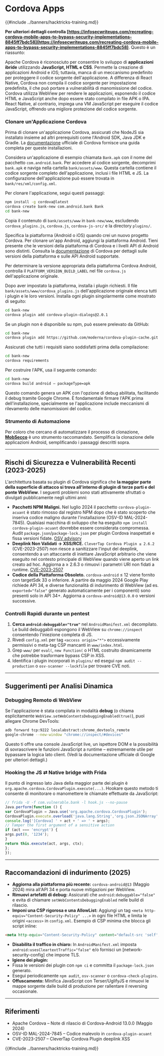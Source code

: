 # Cordova Apps

{{#include ../banners/hacktricks-training.md}}

**Per ulteriori dettagli controlla [https://infosecwriteups.com/recreating-cordova-mobile-apps-to-bypass-security-implementations-8845ff7bdc58](https://infosecwriteups.com/recreating-cordova-mobile-apps-to-bypass-security-implementations-8845ff7bdc58)**. Questo è un riassunto:

Apache Cordova è riconosciuto per consentire lo sviluppo di **applicazioni ibride** utilizzando **JavaScript, HTML e CSS**. Permette la creazione di applicazioni Android e iOS; tuttavia, manca di un meccanismo predefinito per proteggere il codice sorgente dell'applicazione. A differenza di React Native, Cordova non compila il codice sorgente per impostazione predefinita, il che può portare a vulnerabilità di manomissione del codice. Cordova utilizza WebView per rendere le applicazioni, esponendo il codice HTML e JavaScript anche dopo essere stato compilato in file APK o IPA. React Native, al contrario, impiega una VM JavaScript per eseguire il codice JavaScript, offrendo una migliore protezione del codice sorgente.

### Clonare un'Applicazione Cordova

Prima di clonare un'applicazione Cordova, assicurati che NodeJS sia installato insieme ad altri prerequisiti come l'Android SDK, Java JDK e Gradle. La [documentazione](https://cordova.apache.org/docs/en/11.x/guide/cli/#install-pre-requisites-for-building) ufficiale di Cordova fornisce una guida completa per queste installazioni.

Considera un'applicazione di esempio chiamata `Bank.apk` con il nome del pacchetto `com.android.bank`. Per accedere al codice sorgente, decomprimi `bank.apk` e naviga nella cartella `bank/assets/www`. Questa cartella contiene il codice sorgente completo dell'applicazione, inclusi i file HTML e JS. La configurazione dell'applicazione può essere trovata in `bank/res/xml/config.xml`.

Per clonare l'applicazione, segui questi passaggi:
```bash
npm install -g cordova@latest
cordova create bank-new com.android.bank Bank
cd bank-new
```
Copia il contenuto di `bank/assets/www` in `bank-new/www`, escludendo `cordova_plugins.js`, `cordova.js`, `cordova-js-src/` e la directory `plugins/`.

Specifica la piattaforma (Android o iOS) quando crei un nuovo progetto Cordova. Per clonare un'app Android, aggiungi la piattaforma Android. Tieni presente che le versioni della piattaforma di Cordova e i livelli API di Android sono distinti. Consulta la [documentazione](https://cordova.apache.org/docs/en/11.x/guide/platforms/android/) di Cordova per dettagli sulle versioni della piattaforma e sulle API Android supportate.

Per determinare la versione appropriata della piattaforma Cordova Android, controlla il `PLATFORM_VERSION_BUILD_LABEL` nel file `cordova.js` dell'applicazione originale.

Dopo aver impostato la piattaforma, installa i plugin richiesti. Il file `bank/assets/www/cordova_plugins.js` dell'applicazione originale elenca tutti i plugin e le loro versioni. Installa ogni plugin singolarmente come mostrato di seguito:
```bash
cd bank-new
cordova plugin add cordova-plugin-dialogs@2.0.1
```
Se un plugin non è disponibile su npm, può essere prelevato da GitHub:
```bash
cd bank-new
cordova plugin add https://github.com/moderna/cordova-plugin-cache.git
```
Assicurati che tutti i requisiti siano soddisfatti prima della compilazione:
```bash
cd bank-new
cordova requirements
```
Per costruire l'APK, usa il seguente comando:
```bash
cd bank-new
cordova build android — packageType=apk
```
Questo comando genera un APK con l'opzione di debug abilitata, facilitando il debug tramite Google Chrome. È fondamentale firmare l'APK prima dell'installazione, specialmente se l'applicazione include meccanismi di rilevamento delle manomissioni del codice.

### Strumento di Automazione

Per coloro che cercano di automatizzare il processo di clonazione, **[MobSecco](https://github.com/Anof-cyber/MobSecco)** è uno strumento raccomandato. Semplifica la clonazione delle applicazioni Android, semplificando i passaggi descritti sopra.

---

## Rischi di Sicurezza e Vulnerabilità Recenti (2023-2025)

L'architettura basata su plugin di Cordova significa che **la maggior parte della superficie di attacco si trova all'interno di plugin di terze parti e del ponte WebView**. I seguenti problemi sono stati attivamente sfruttati o divulgati pubblicamente negli ultimi anni:

* **Pacchetti NPM Maligni.** Nel luglio 2024 il pacchetto `cordova-plugin-acuant` è stato rimosso dal registro NPM dopo che è stato scoperto che inseriva codice maligno durante l'installazione (OSV-ID MAL-2024-7845). Qualsiasi macchina di sviluppo che ha eseguito `npm install cordova-plugin-acuant` dovrebbe essere considerata compromessa. Audit `package.json`/`package-lock.json` per plugin Cordova inaspettati e fissa versioni fidate. [OSV advisory](/)
* **Deeplink Non Validati → XSS/RCE.** `CleverTap Cordova Plugin ≤ 2.6.2` (CVE-2023-2507) non riesce a sanitizzare l'input del deeplink, consentendo a un attaccante di iniettare JavaScript arbitrario che viene eseguito nel contesto principale di WebView quando viene aperto un link creato ad hoc. Aggiorna a ≥ 2.6.3 o rimuovi i parametri URI non fidati a runtime. [CVE-2023-2507](/)
* **Codice della Piattaforma Obsoleto.** `cordova-android` ≤ 12 viene fornito con targetSdk 33 o inferiore. A partire da maggio 2024 Google Play richiede API 34, e diverse funzionalità di indurimento di WebView (ad es. `exported="false"` generato automaticamente per i componenti) sono presenti solo in API 34+. Aggiorna a `cordova-android@13.0.0` o versioni successive.

### Controlli Rapidi durante un pentest

1. **Cerca `android:debuggable="true"`** nel `AndroidManifest.xml` decompilato. Le build debuggabili espongono il WebView su `chrome://inspect` consentendo l'iniezione completa di JS.
2. Rivedi `config.xml` per tag `<access origin="*">` eccessivamente permissivi o meta-tag CSP mancanti in `www/index.html`.
3. Grep `www/` per `eval(`, `new Function(` o HTML costruito dinamicamente che potrebbe trasformare bypass CSP in XSS.
4. Identifica i plugin incorporati in `plugins/` ed esegui `npm audit --production` o `osv-scanner --lockfile` per trovare CVE noti.

---

## Suggerimenti per Analisi Dinamica

### Debugging Remoto di WebView

Se l'applicazione è stata compilata in modalità **debug** (o chiama esplicitamente `WebView.setWebContentsDebuggingEnabled(true)`), puoi allegare Chrome DevTools:
```bash
adb forward tcp:9222 localabstract:chrome_devtools_remote
google-chrome --new-window "chrome://inspect/#devices"
```
Questo ti offre una console JavaScript live, un ispettore DOM e la possibilità di sovrascrivere le funzioni JavaScript a runtime – estremamente utile per bypassare la logica lato client. (Vedi la documentazione ufficiale di Google per ulteriori dettagli.)

### Hooking the JS ⇄ Native bridge with Frida

Il punto di ingresso lato Java della maggior parte dei plugin è `org.apache.cordova.CordovaPlugin.execute(...)`. Hookare questo metodo ti consente di monitorare o manomettere le chiamate effettuate da JavaScript:
```javascript
// frida -U -f com.vulnerable.bank -l hook.js --no-pause
Java.perform(function () {
var CordovaPlugin = Java.use('org.apache.cordova.CordovaPlugin');
CordovaPlugin.execute.overload('java.lang.String','org.json.JSONArray','org.apache.cordova.CallbackContext').implementation = function(act, args, ctx) {
console.log('[Cordova] ' + act + ' => ' + args);
// Tamper the first argument of a sensitive action
if (act === 'encrypt') {
args.put(0, '1234');
}
return this.execute(act, args, ctx);
};
});
```
---

## Raccomandazioni di indurimento (2025)

* **Aggiorna alla piattaforma più recente:** `cordova-android@13` (Maggio 2024) mira all'API 34 e porta nuove mitigazioni per WebView.
* **Rimuovi artefatti di debug:** Assicurati che `android:debuggable="false"` e evita di chiamare `setWebContentsDebuggingEnabled` nelle build di rilascio.
* **Imponi una CSP rigorosa e una AllowList:** Aggiungi un tag `<meta http-equiv="Content-Security-Policy" ...>` in ogni file HTML e limita le origini `<access>` in `config.xml`.
Esempio di CSP minima che blocca gli script inline:
```html
<meta http-equiv="Content-Security-Policy" content="default-src 'self'; img-src 'self' data:; object-src 'none'; frame-ancestors 'none'">
```
* **Disabilita il traffico in chiaro:** In `AndroidManifest.xml` imposta `android:usesCleartextTraffic="false"` e/o fornisci un [network-security-config] che impone TLS.
* **Igiene dei plugin:**
* Fissa le versioni dei plugin con `npm ci` e committa il `package-lock.json` generato.
* Esegui periodicamente `npm audit`, `osv-scanner` o `cordova-check-plugins`.
* **Offuscamento:** Minifica JavaScript con Terser/UglifyJS e rimuovi le mappe sorgente dalle build di produzione per rallentare il reversing occasionale.

---

## Riferimenti

* Apache Cordova – Note di rilascio di Cordova-Android 13.0.0 (Maggio 2024)
* OSV-ID MAL-2024-7845 – Codice malevolo in `cordova-plugin-acuant`
* CVE-2023-2507 – CleverTap Cordova Plugin deeplink XSS

{{#include ../banners/hacktricks-training.md}}
